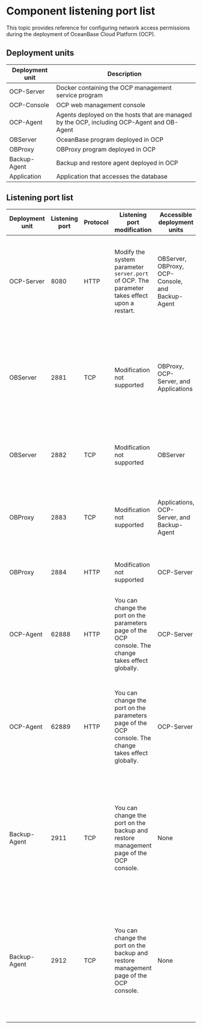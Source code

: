 # Component listening port list

This topic provides reference for configuring network access permissions during the deployment of OceanBase Cloud Platform (OCP). 

## Deployment units

| Deployment unit | Description |
|--------------|--------------------------------------------|
| OCP-Server | Docker containing the OCP management service program |
| OCP-Console | OCP web management console |
| OCP-Agent | Agents deployed on the hosts that are managed by the OCP, including OCP-Agent and OB-Agent |
| OBServer | OceanBase program deployed in OCP |
| OBProxy | OBProxy program deployed in OCP |
| Backup-Agent | Backup and restore agent deployed in OCP |
| Application | Application that accesses the database |

## Listening port list

| Deployment unit | Listening port | Protocol | Listening port modification | Accessible deployment units | Remarks |
|--------------|------------------|------|----------------------------------------------------------------------|-------------------------------------------------------------------------------------------|---------------------------------------------------------------------------------------------------------------------------------------------------------------------------------------------------------------------------------------------------------------------------------------------------------------------------------------------------|
| OCP-Server | 8080 | HTTP | Modify the system parameter `server.port` of OCP. The parameter takes effect upon a restart.  | OBServer, OBProxy, OCP-Console, and Backup-Agent | The web service of the OCP-Server listens to the port. In most cases, other components access OCP-Server by using an SLB address or a DNS address.  |
| OBServer | 2881 | TCP | Modification not supported | OBProxy, OCP-Server, and Applications | 1. This is the SQL listening port of OBServer nodes. 2. We recommend that you do not connect applications to OBServer nodes in direct connection mode.  |
| OBServer | 2882 | TCP | Modification not supported | OBServer | The Remote Procedure Call (RPC) communication port between two OBServer nodes. |
| OBProxy | 2883 | TCP | Modification not supported | Applications, OCP-Server, and Backup-Agent | 1. This is the listening port of OBProxies. 2. In general, applications access OBServer nodes by using OBProxies. |
| OBProxy | 2884 | HTTP | Modification not supported | OCP-Server | The API listening port of OBProxy monitoring metrics. |
| OCP-Agent | 62888 | HTTP | You can change the port on the parameters page of the OCP console. The change takes effect globally.  | OCP-Server | The API listening port of OCP-Agent. <main id="notice" type='explain'><h4>Note</h4><p>In OCP V4.0.1 and later, you can change the port. </p></main> |
| OCP-Agent | 62889 | HTTP | You can change the port on the parameters page of the OCP console. The change takes effect globally.  | OCP-Server | The listening port of OCP-Agent monitoring data. <main id="notice" type='explain'><h4>Note</h4><p>In OCP V4.0.1 and later, you can change the port. </p></main> |
| Backup-Agent | 2911 | TCP | You can change the port on the backup and restore management page of the OCP console. | None | The local listening port of Backup-Agent for performing backup. The port is not open to external access. If the port is used by another program, the Backup-Agent program will fail to start.  |
| Backup-Agent | 2912 | TCP | You can change the port on the backup and restore management page of the OCP console. | None | The local listening port of Backup-Agent for performing recovery. The port is not open to external access. If the port is used by another program, the Backup-Agent program will fail to start.  |
